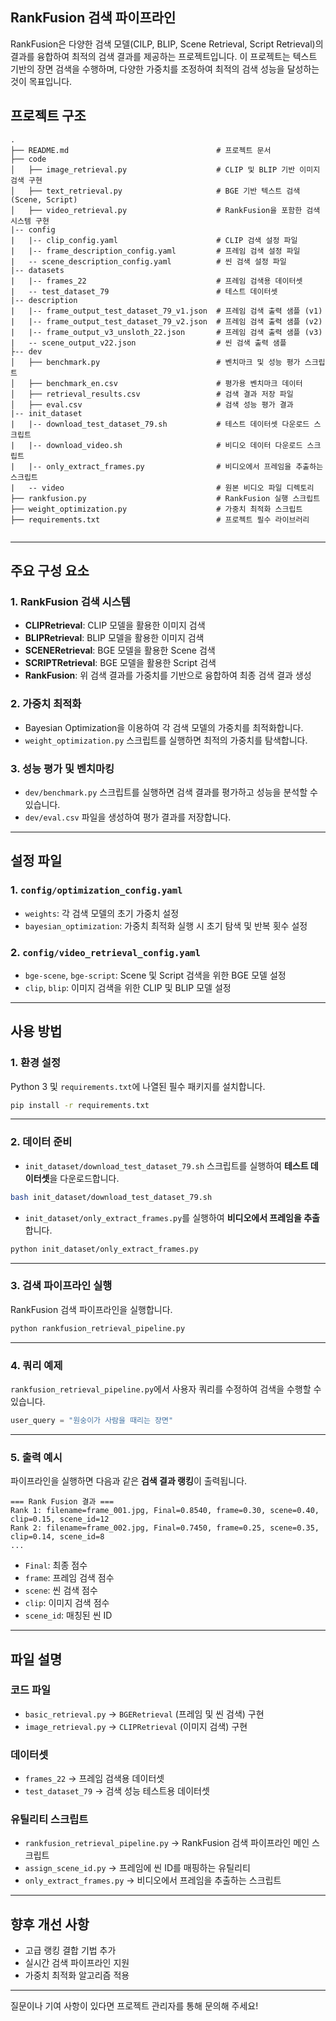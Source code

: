 ## RankFusion 검색 파이프라인

RankFusion은 다양한 검색 모델(CILP, BLIP, Scene Retrieval, Script Retrieval)의 결과를 융합하여 최적의 검색 결과를 제공하는 프로젝트입니다. 이 프로젝트는 텍스트 기반의 장면 검색을 수행하며, 다양한 가중치를 조정하여 최적의 검색 성능을 달성하는 것이 목표입니다.

## 프로젝트 구조

```
.
├── README.md                                 # 프로젝트 문서
├── code
│   ├── image_retrieval.py                    # CLIP 및 BLIP 기반 이미지 검색 구현
│   ├── text_retrieval.py                     # BGE 기반 텍스트 검색 (Scene, Script)
│   ├── video_retrieval.py                    # RankFusion을 포함한 검색 시스템 구현
|-- config
|   |-- clip_config.yaml                      # CLIP 검색 설정 파일
|   |-- frame_description_config.yaml         # 프레임 검색 설정 파일
|   -- scene_description_config.yaml          # 씬 검색 설정 파일
|-- datasets
|   |-- frames_22                             # 프레임 검색용 데이터셋
|   -- test_dataset_79                        # 테스트 데이터셋
|-- description
|   |-- frame_output_test_dataset_79_v1.json  # 프레임 검색 출력 샘플 (v1)
|   |-- frame_output_test_dataset_79_v2.json  # 프레임 검색 출력 샘플 (v2)
|   |-- frame_output_v3_unsloth_22.json       # 프레임 검색 출력 샘플 (v3)
|   -- scene_output_v22.json                  # 씬 검색 출력 샘플
├-- dev
│   ├── benchmark.py                          # 벤치마크 및 성능 평가 스크립트
│   ├── benchmark_en.csv                      # 평가용 벤치마크 데이터
│   ├── retrieval_results.csv                 # 검색 결과 저장 파일
│   ├── eval.csv                              # 검색 성능 평가 결과
|-- init_dataset
|   |-- download_test_dataset_79.sh           # 테스트 데이터셋 다운로드 스크립트
|   |-- download_video.sh                     # 비디오 데이터 다운로드 스크립트
|   |-- only_extract_frames.py                # 비디오에서 프레임을 추출하는 스크립트
|   -- video                                  # 원본 비디오 파일 디렉토리
├── rankfusion.py                             # RankFusion 실행 스크립트
├── weight_optimization.py                    # 가중치 최적화 스크립트
├── requirements.txt                          # 프로젝트 필수 라이브러리
    
```

---

## 주요 구성 요소

### 1. RankFusion 검색 시스템
- **CLIPRetrieval**: CLIP 모델을 활용한 이미지 검색
- **BLIPRetrieval**: BLIP 모델을 활용한 이미지 검색
- **SCENERetrieval**: BGE 모델을 활용한 Scene 검색
- **SCRIPTRetrieval**: BGE 모델을 활용한 Script 검색
- **RankFusion**: 위 검색 결과를 가중치를 기반으로 융합하여 최종 검색 결과 생성

### 2. 가중치 최적화
- Bayesian Optimization을 이용하여 각 검색 모델의 가중치를 최적화합니다.
- `weight_optimization.py` 스크립트를 실행하면 최적의 가중치를 탐색합니다.

### 3. 성능 평가 및 벤치마킹
- `dev/benchmark.py` 스크립트를 실행하면 검색 결과를 평가하고 성능을 분석할 수 있습니다.
- `dev/eval.csv` 파일을 생성하여 평가 결과를 저장합니다.


---

## 설정 파일

### 1. `config/optimization_config.yaml`
- `weights`: 각 검색 모델의 초기 가중치 설정
- `bayesian_optimization`: 가중치 최적화 실행 시 초기 탐색 및 반복 횟수 설정

### 2. `config/video_retrieval_config.yaml`
- `bge-scene`, `bge-script`: Scene 및 Script 검색을 위한 BGE 모델 설정
- `clip`, `blip`: 이미지 검색을 위한 CLIP 및 BLIP 모델 설정


---

## 사용 방법

### 1. **환경 설정**

Python 3 및 `requirements.txt`에 나열된 필수 패키지를 설치합니다.

```bash
pip install -r requirements.txt
```

---

### 2. **데이터 준비**

- `init_dataset/download_test_dataset_79.sh` 스크립트를 실행하여 **테스트 데이터셋**을 다운로드합니다.

```bash
bash init_dataset/download_test_dataset_79.sh
```

- `init_dataset/only_extract_frames.py`를 실행하여 **비디오에서 프레임을 추출**합니다.

```bash
python init_dataset/only_extract_frames.py
```

---

### 3. **검색 파이프라인 실행**

RankFusion 검색 파이프라인을 실행합니다.

```bash
python rankfusion_retrieval_pipeline.py
```

---

### 4. **쿼리 예제**

`rankfusion_retrieval_pipeline.py`에서 사용자 쿼리를 수정하여 검색을 수행할 수 있습니다.

```python
user_query = "원숭이가 사람을 때리는 장면"
```

---

### 5. **출력 예시**

파이프라인을 실행하면 다음과 같은 **검색 결과 랭킹**이 출력됩니다.

```
=== Rank Fusion 결과 ===
Rank 1: filename=frame_001.jpg, Final=0.8540, frame=0.30, scene=0.40, clip=0.15, scene_id=12
Rank 2: filename=frame_002.jpg, Final=0.7450, frame=0.25, scene=0.35, clip=0.14, scene_id=8
...
```

- `Final`: 최종 점수
- `frame`: 프레임 검색 점수
- `scene`: 씬 검색 점수
- `clip`: 이미지 검색 점수
- `scene_id`: 매칭된 씬 ID

---

## 파일 설명

### **코드 파일**

- `basic_retrieval.py` → `BGERetrieval` (프레임 및 씬 검색) 구현
- `image_retrieval.py` → `CLIPRetrieval` (이미지 검색) 구현

### **데이터셋**

- `frames_22` → 프레임 검색용 데이터셋
- `test_dataset_79` → 검색 성능 테스트용 데이터셋

### **유틸리티 스크립트**

- `rankfusion_retrieval_pipeline.py` → RankFusion 검색 파이프라인 메인 스크립트
- `assign_scene_id.py` → 프레임에 씬 ID를 매핑하는 유틸리티
- `only_extract_frames.py` → 비디오에서 프레임을 추출하는 스크립트

---

## 향후 개선 사항

- 고급 랭킹 결합 기법 추가  
- 실시간 검색 파이프라인 지원  
- 가중치 최적화 알고리즘 적용  

---

질문이나 기여 사항이 있다면 프로젝트 관리자를 통해 문의해 주세요! 
